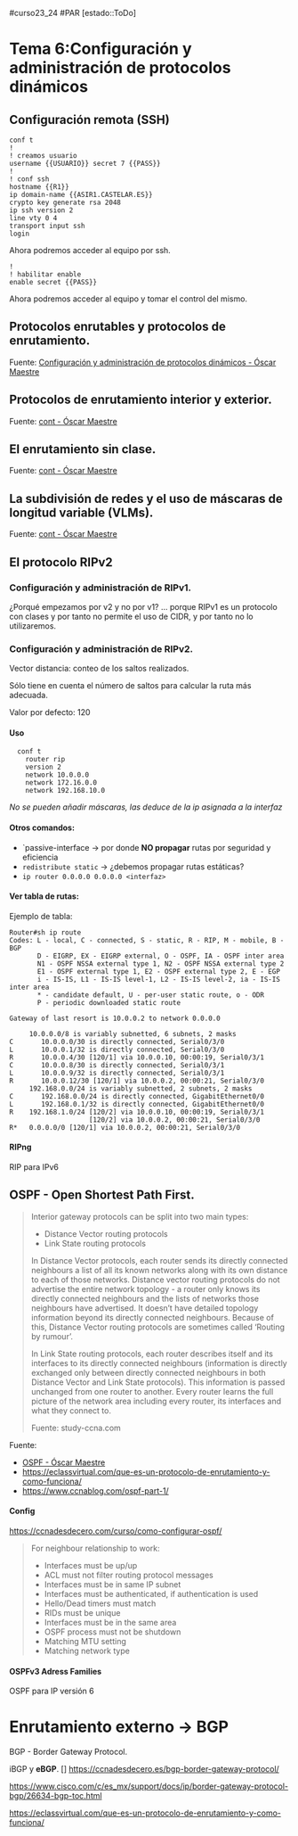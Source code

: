 #curso23_24 #PAR [estado::ToDo]



# Tema 6:Configuración y administración de protocolos dinámicos

## Configuración remota (SSH)

```ios
conf t
!
! creamos usuario
username {{USUARIO}} secret 7 {{PASS}}
!
! conf ssh
hostname {{R1}}
ip domain-name {{ASIR1.CASTELAR.ES}}
crypto key generate rsa 2048
ip ssh version 2
line vty 0 4
transport input ssh
login
```

Ahora podremos acceder al equipo por ssh.

```ios
!
! habilitar enable
enable secret {{PASS}}
```

Ahora podremos acceder al equipo y tomar el control del mismo.

## Protocolos enrutables y protocolos de enrutamiento.
Fuente: [Configuración y administración de protocolos dinámicos - Óscar Maestre](https://oscarmaestre.github.io/apuntes_redes/t6_enrutamiento_dinamico/apuntes_t6.html)

## Protocolos de enrutamiento interior y exterior.
Fuente: [cont - Óscar Maestre](https://oscarmaestre.github.io/apuntes_redes/t6_enrutamiento_dinamico/apuntes_t6.html#protocolos-de-enrutamiento-interior-y-exterior)

## El enrutamiento sin clase.
Fuente: [cont - Óscar Maestre](https://oscarmaestre.github.io/apuntes_redes/t6_enrutamiento_dinamico/apuntes_t6.html#el-enrutamiento-sin-clase)

## La subdivisión de redes y el uso de máscaras de longitud variable (VLMs).
Fuente: [cont - Óscar Maestre](https://oscarmaestre.github.io/apuntes_redes/t6_enrutamiento_dinamico/apuntes_t6.html#la-subdivision-de-redes-y-el-uso-de-mascaras-de-longitud-variable-vlsm)

## El protocolo RIPv2

### Configuración y administración de RIPv1.
¿Porqué empezamos por v2 y no por v1? ... porque RIPv1 es un protocolo con clases y por tanto no permite el uso de CIDR, y por tanto no lo utilizaremos.

### Configuración y administración de RIPv2.
Vector distancia: conteo de los saltos realizados. 

Sólo tiene en cuenta el número de saltos para calcular la ruta más adecuada.

Valor por defecto: 120

#### Uso
```ios
  conf t
    router rip
    version 2
    network 10.0.0.0
    network 172.16.0.0
    network 192.168.10.0
```
*No se pueden añadir máscaras, las deduce de la ip asignada a la interfaz*


#### Otros comandos:
*   `passive-interface <interfaz> -> por donde **NO propagar** rutas por seguridad y eficiencia
*   `redistribute static` -> ¿debemos propagar rutas estáticas?
*   `ip router 0.0.0.0 0.0.0.0 <interfaz>`


#### Ver tabla de rutas:
Ejemplo de tabla:
```ios
Router#sh ip route 
Codes: L - local, C - connected, S - static, R - RIP, M - mobile, B - BGP
       D - EIGRP, EX - EIGRP external, O - OSPF, IA - OSPF inter area
       N1 - OSPF NSSA external type 1, N2 - OSPF NSSA external type 2
       E1 - OSPF external type 1, E2 - OSPF external type 2, E - EGP
       i - IS-IS, L1 - IS-IS level-1, L2 - IS-IS level-2, ia - IS-IS inter area
       * - candidate default, U - per-user static route, o - ODR
       P - periodic downloaded static route

Gateway of last resort is 10.0.0.2 to network 0.0.0.0

     10.0.0.0/8 is variably subnetted, 6 subnets, 2 masks
C       10.0.0.0/30 is directly connected, Serial0/3/0
L       10.0.0.1/32 is directly connected, Serial0/3/0
R       10.0.0.4/30 [120/1] via 10.0.0.10, 00:00:19, Serial0/3/1
C       10.0.0.8/30 is directly connected, Serial0/3/1
L       10.0.0.9/32 is directly connected, Serial0/3/1
R       10.0.0.12/30 [120/1] via 10.0.0.2, 00:00:21, Serial0/3/0
     192.168.0.0/24 is variably subnetted, 2 subnets, 2 masks
C       192.168.0.0/24 is directly connected, GigabitEthernet0/0
L       192.168.0.1/32 is directly connected, GigabitEthernet0/0
R    192.168.1.0/24 [120/2] via 10.0.0.10, 00:00:19, Serial0/3/1
                    [120/2] via 10.0.0.2, 00:00:21, Serial0/3/0
R*   0.0.0.0/0 [120/1] via 10.0.0.2, 00:00:21, Serial0/3/0
```

#### RIPng
RIP para IPv6


## OSPF - Open Shortest Path First.
> Interior gateway protocols can be split into two main types:
> + Distance Vector routing protocols
> + Link State routing protocols
>
> In Distance Vector protocols, each router sends its directly connected neighbours a list of all its known networks along with its own distance to each of those networks. Distance vector routing protocols do not advertise the entire network topology - a router only knows its directly connected neighbours and the lists of networks those neighbours have advertised. It doesn’t have detailed topology information beyond its directly connected neighbours. Because of this, Distance Vector routing protocols are sometimes called ‘Routing by rumour’.
>
> In Link State routing protocols, each router describes itself and its interfaces to its directly connected neighbours (information is directly exchanged only between directly connected neighbours in both Distance Vector and Link State protocols). This information is passed unchanged from one router to another. Every router learns the full picture of the network area including every router, its interfaces and what they connect to.
>
> Fuente: study-ccna.com

Fuente: 
+ [OSPF - Óscar Maestre](https://oscarmaestre.github.io/apuntes_redes/t6_enrutamiento_dinamico/apuntes_t6.html#configuracion-y-administracion-en-ospf)
+ https://eclassvirtual.com/que-es-un-protocolo-de-enrutamiento-y-como-funciona/
+ https://www.ccnablog.com/ospf-part-1/


#### Config
https://ccnadesdecero.com/curso/como-configurar-ospf/

> For neighbour relationship to work:
> + Interfaces must be up/up
> + ACL must not filter routing protocol messages
> + Interfaces must be in same IP subnet
> + Interfaces must be authenticated, if authentication is used
> + Hello/Dead timers must match
> + RIDs must be unique
> + Interfaces must be in the same area
> + OSPF process must not be shutdown
> + Matching MTU setting
> + Matching network type


#### OSPFv3 Adress Families
OSPF para IP versión 6

# Enrutamiento externo -> BGP
BGP - Border Gateway Protocol.

iBGP y **eBGP**.
[]
https://ccnadesdecero.es/bgp-border-gateway-protocol/

https://www.cisco.com/c/es_mx/support/docs/ip/border-gateway-protocol-bgp/26634-bgp-toc.html

https://eclassvirtual.com/que-es-un-protocolo-de-enrutamiento-y-como-funciona/